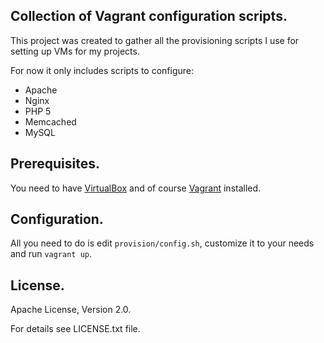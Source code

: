 ## Collection of Vagrant configuration scripts.

This project was created to gather all the provisioning scripts I use for setting up VMs for my projects.

For now it only includes scripts to configure:

- Apache
- Nginx
- PHP 5
- Memcached
- MySQL

## Prerequisites.

You need to have [VirtualBox](https://www.virtualbox.org/wiki/Downloads) and 
of course [Vagrant](https://www.vagrantup.com/downloads.html) installed.

## Configuration.

All you need to do is edit `provision/config.sh`, customize it to your needs and run `vagrant up`.

## License.

Apache License, Version 2.0.

For details see LICENSE.txt file.
